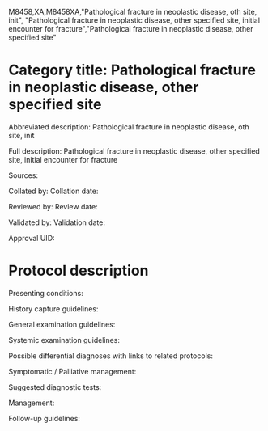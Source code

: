 M8458,XA,M8458XA,"Pathological fracture in neoplastic disease, oth site, init", "Pathological fracture in neoplastic disease, other specified site, initial encounter for fracture","Pathological fracture in neoplastic disease, other specified site"
# Category title: Pathological fracture in neoplastic disease, other specified site

Abbreviated description: Pathological fracture in neoplastic disease, oth site, init

Full description: Pathological fracture in neoplastic disease, other specified site, initial encounter for fracture

Sources:

Collated by:
Collation date:

Reviewed by:
Review date:

Validated by:
Validation date:

Approval UID:

# Protocol description

Presenting conditions:

History capture guidelines:

General examination guidelines:

Systemic examination guidelines:

Possible differential diagnoses with links to related protocols:

Symptomatic / Palliative management:

Suggested diagnostic tests:

Management:

Follow-up guidelines:
